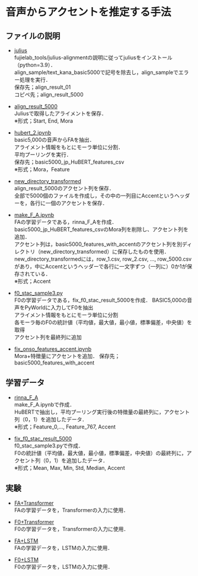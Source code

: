 # 音声からアクセントを推定する手法
## ファイルの説明
* [julius](https://github.com/fujielab/fujielab_tools/tree/main/julius-alignment)<br>
fujielab_tools/julius-alignmentの説明に従ってjuliusをインストール（python=3.9）．<br>
align_sample/text_kana_basic5000で記号を除去し，align_sampleでエラー処理を実行．<br>
保存先；align_result_01<br>
コピペ先；align_result_5000<br>

* [align_result_5000](./align_result_5000)<br>
Juliusで取得したアライメントを保存．<br>
※形式；Start, End, Mora

* [hubert_2.ipynb](./hubert_2.ipynb)<br>
basic5,000の音声からFAを抽出．<br>
アライメント情報をもとにモーラ単位に分割．<br>
平均プーリングを実行．<br>
保存先；basic5000_jp_HuBERT_features_csv<br>
※形式；Mora，Feature

* [new_directory_transformed](./new_directory_transformed)<br>
align_result_5000のアクセント列を保存．<br>
全部で5000個のファイルを作成し，その中の一列目にAccentというヘッダーを，各行に一個のアクセントを保存．<br>

* [make_F_A.ipynb](./make_F_A.ipynb)<br>
FAの学習データである，rinna_F_Aを作成．<br>
basic5000_jp_HuBERT_features_csvのMora列を削除し、アクセント列を追加．<br>
アクセント列は，basic5000_features_with_accentのアクセント列を別ディレクトリ（new_directory_transformed）に保存したものを使用．<br>
new_directory_transformedには，row_1.csv, row_2.csv, ..., row_5000.csvがあり，中にAccentというヘッダーで各行に一文字ずつ（一列に）0か1が保存されている．<br>
※形式；Accent

* [f0_stac_sample3.py](./f0_stac_sample3.py)<br>
F0の学習データである，fix_f0_stac_result_5000を作成．
BASIC5,000の音声をPyWorldに入力してF0を抽出<br>
アライメント情報をもとにモーラ単位に分割<br>
各モーラ毎のF0の統計値（平均値，最大値，最小値，標準偏差，中央値）を取得<br>
アクセント列を最終列に追加<br>

* [fix_onso_features_accent.ipynb](./fix_onso_features_accent.ipynb)<br>
Mora+特徴量にアクセントを追加．
保存先；basic5000_features_with_accent<br>

## 学習データ
* [rinna_F_A](./rinna_F_A)<br>
make_F_A.ipynbで作成．<br>
HuBERTで抽出し，平均プーリング実行後の特徴量の最終列に，アクセント列（0，1）を追加したデータ．<br>
※形式；Feature_0,..., Feature_767, Accent

* [fix_f0_stac_result_5000](./fix_f0_stac_result_5000)<br>
f0_stac_sample3.pyで作成．<br>
F0の統計値（平均値，最大値，最小値，標準偏差，中央値）の最終列に，アクセント列（0，1）を追加したデータ．<br>
※形式；Mean, Max, Min, Std, Median, Accent


## 実験
* [FA+Transformer](./re5_TransF_FA.ipynb)<br>
FAの学習データを，Transformerの入力に使用．<br>

* [F0+Transformer](./re5_TransF_F0.ipynb)<br>
F0の学習データを，Transformerの入力に使用．<br>

* [FA+LSTM](./re5_LSTM_FA.ipynb)<br>
FAの学習データを，LSTMの入力に使用．<br>

* [F0+LSTM](./re5_LSTM_F0.ipynb)<br>
F0の学習データを，LSTMの入力に使用．<br>
